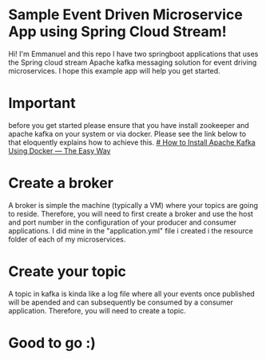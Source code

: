 # Sample Event Driven Microservice App using Spring Cloud Stream!

Hi! I'm Emmanuel and this repo I have two springboot applications that uses the Spring cloud stream Apache kafka messaging solution for event driving microservices. I hope this example app will help you get started.


# Important

before you get started please ensure that you have install zookeeper and apache kafka on your system or via docker. Please see the link below to that eloquently explains how to achieve this. [# How to Install Apache Kafka Using Docker — The Easy Way](https://towardsdatascience.com/how-to-install-apache-kafka-using-docker-the-easy-way-4ceb00817d8b)

# Create a broker
A broker is simple the machine (typically a VM) where your topics are going to reside. Therefore, you will need to first create a broker and use the host and port number in the configuration of your producer and consumer applications. I did mine in  the "application.yml" file i created i the resource folder of each of my microservices.



# Create your topic
A topic in kafka is kinda like a log file where all your events once published will be apended and can subsequently be consumed by a consumer application. Therefore, you will need to create a topic.

# Good to go :)


```

